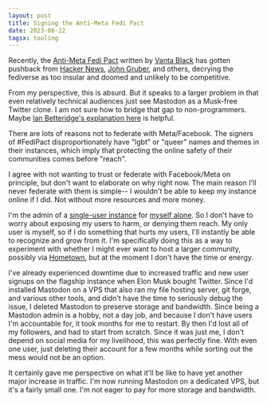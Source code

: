 ```yaml
---
layout: post
title: Signing the Anti-Meta Fedi Pact
date: 2023-06-22
tagsx: tooling
---
```


Recently, the [Anti-Meta Fedi Pact](https://fedipact.online/) written by [Vanta Black](https://beach.city/@vantablack) has
gotten pushback from [Hacker
News](https://news.ycombinator.com/item?id=36384207), [John
Gruber](https://daringfireball.net/linked/2023/06/19/not-that-kind-of-open),
and others, decrying the fediverse as too insular and doomed and
unlikely to be competitive.

From my perspective, this is absurd. But it speaks to a larger problem
in that even relatively technical audiences just see Mastodon as a
Musk-free Twitter clone. I am not sure how to bridge that gap to
non-programmers. Maybe [Ian Betteridge's explanation
here](https://ianbetteridge.com/2023/06/21/meta-and-mastodon-whats-really-on-peoples-minds/)
is helpful.

There are lots of reasons not to federate with Meta/Facebook. The
signers of #FediPact disproportionately have "lgbt" or "queer" names
and themes in their instances, which imply that protecting the online
safety of their communities comes before "reach".

I agree with not wanting to trust or federate with Facebook/Meta on
principle, but don't want to elaborate on why right now. The main
reason I'll never federate with them is simple-- I wouldn't be able to
keep my instance online if I did. Not without more resources and more
money.

I'm the admin of a [single-user
instance](http://social.city-of-glass.net) for [myself
alone](http://social.city-of-glass.net/@cidney). So I don't have to
worry about exposing my users to harm, or denying them reach. My only
user is myself, so if I do something that hurts my users, I'll
instantly be able to recognize and grow from it. I'm specifically
doing this as a way to experiment with whether I might ever want to
host a larger community, possibly via
[Hometown](https://github.com/hometown-fork/hometown), but at the
moment I don't have the time or energy.

I've already experienced downtime due to increased traffic and new
user signups on the flagship instance when Elon Musk bought
Twitter. Since I'd installed Mastodon on a VPS that also ran my file
hosting server, git forge, and various other tools, and didn't have
the time to seriously debug the issue, I deleted Mastodon to preserve
storage and bandwidth. Since being a Mastodon admin is a hobby, not a
day job, and because I don't have users I'm accountable for, it took
months for me to restart. By then I'd lost all of my followers, and
had to start from scratch. Since it was just me, I don't depend on
social media for my livelihood, this was perfectly fine. With even one
user, just deleting their account for a few months while sorting out
the mess would not be an option.

It certainly gave me perspective on what it'll be like to have yet
another major increase in traffic. I'm now running Mastodon on a
dedicated VPS, but it's a fairly small one. I'm not eager to pay for
more storage and bandwidth. 

